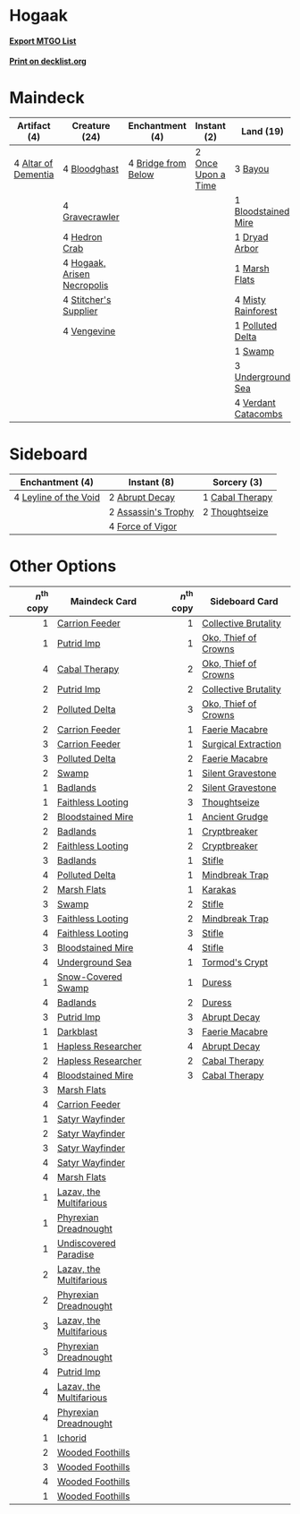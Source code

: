 # Hogaak

#### [Export MTGO List](../collection/Hogaak/Hogaak.txt)
#### [Print on decklist.org](http://decklist.org/?deckmain=4%09Altar%20of%20Dementia%0A3%09Bayou%0A4%09Bloodghast%0A1%09Bloodstained%20Mire%0A4%09Bridge%20from%20Below%0A3%09Cabal%20Therapy%0A4%09Careful%20Study%0A1%09Dryad%20Arbor%0A4%09Gravecrawler%0A4%09Hedron%20Crab%0A4%09Hogaak,%20Arisen%20Necropolis%0A1%09Marsh%20Flats%0A4%09Misty%20Rainforest%0A2%09Once%20Upon%20a%20Time%0A1%09Polluted%20Delta%0A4%09Stitcher's%20Supplier%0A1%09Swamp%0A3%09Underground%20Sea%0A4%09Vengevine%0A4%09Verdant%20Catacombs&deckside=2%09Abrupt%20Decay%0A2%09Assassin's%20Trophy%0A1%09Cabal%20Therapy%0A4%09Force%20of%20Vigor%0A4%09Leyline%20of%20the%20Void%0A2%09Thoughtseize)
# Maindeck

|                                         Artifact (4)                                         |                                            Creature (24)                                             |                                       Enchantment (4)                                        |                                         Instant (2)                                         |                                          Land (19)                                           |                                       Sorcery (7)                                        |
|----------------------------------------------------------------------------------------------|------------------------------------------------------------------------------------------------------|----------------------------------------------------------------------------------------------|---------------------------------------------------------------------------------------------|----------------------------------------------------------------------------------------------|------------------------------------------------------------------------------------------|
|4 [Altar of Dementia](http://gatherer.wizards.com/Pages/Card/Details.aspx?multiverseid=382212)|4 [Bloodghast](http://gatherer.wizards.com/Pages/Card/Details.aspx?multiverseid=438648)               |4 [Bridge from Below](http://gatherer.wizards.com/Pages/Card/Details.aspx?multiverseid=136054)|2 [Once Upon a Time](http://gatherer.wizards.com/Pages/Card/Details.aspx?multiverseid=473131)|3 [Bayou](http://gatherer.wizards.com/Pages/Card/Details.aspx?multiverseid=879)               |3 [Cabal Therapy](http://gatherer.wizards.com/Pages/Card/Details.aspx?multiverseid=413625)|
|                                                                                              |4 [Gravecrawler](http://gatherer.wizards.com/Pages/Card/Details.aspx?multiverseid=409635)             |                                                                                              |                                                                                             |1 [Bloodstained Mire](http://gatherer.wizards.com/Pages/Card/Details.aspx?multiverseid=405094)|4 [Careful Study](http://gatherer.wizards.com/Pages/Card/Details.aspx?multiverseid=29727) |
|                                                                                              |4 [Hedron Crab](http://gatherer.wizards.com/Pages/Card/Details.aspx?multiverseid=180348)              |                                                                                              |                                                                                             |1 [Dryad Arbor](http://gatherer.wizards.com/Pages/Card/Details.aspx?multiverseid=136196)      |                                                                                          |
|                                                                                              |4 [Hogaak, Arisen Necropolis](http://gatherer.wizards.com/Pages/Card/Details.aspx?multiverseid=464151)|                                                                                              |                                                                                             |1 [Marsh Flats](http://gatherer.wizards.com/Pages/Card/Details.aspx?multiverseid=405101)      |                                                                                          |
|                                                                                              |4 [Stitcher's Supplier](http://gatherer.wizards.com/Pages/Card/Details.aspx?multiverseid=447257)      |                                                                                              |                                                                                             |4 [Misty Rainforest](http://gatherer.wizards.com/Pages/Card/Details.aspx?multiverseid=405102) |                                                                                          |
|                                                                                              |4 [Vengevine](http://gatherer.wizards.com/Pages/Card/Details.aspx?multiverseid=457124)                |                                                                                              |                                                                                             |1 [Polluted Delta](http://gatherer.wizards.com/Pages/Card/Details.aspx?multiverseid=405104)   |                                                                                          |
|                                                                                              |                                                                                                      |                                                                                              |                                                                                             |1 [Swamp](http://gatherer.wizards.com/Pages/Card/Details.aspx?multiverseid=439858)            |                                                                                          |
|                                                                                              |                                                                                                      |                                                                                              |                                                                                             |3 [Underground Sea](http://gatherer.wizards.com/Pages/Card/Details.aspx?multiverseid=886)     |                                                                                          |
|                                                                                              |                                                                                                      |                                                                                              |                                                                                             |4 [Verdant Catacombs](http://gatherer.wizards.com/Pages/Card/Details.aspx?multiverseid=405113)|                                                                                          |


# Sideboard

|                                        Enchantment (4)                                         |                                         Instant (8)                                          |                                       Sorcery (3)                                        |
|------------------------------------------------------------------------------------------------|----------------------------------------------------------------------------------------------|------------------------------------------------------------------------------------------|
|4 [Leyline of the Void](http://gatherer.wizards.com/Pages/Card/Details.aspx?multiverseid=107682)|2 [Abrupt Decay](http://gatherer.wizards.com/Pages/Card/Details.aspx?multiverseid=456061)     |1 [Cabal Therapy](http://gatherer.wizards.com/Pages/Card/Details.aspx?multiverseid=413625)|
|                                                                                                |2 [Assassin's Trophy](http://gatherer.wizards.com/Pages/Card/Details.aspx?multiverseid=452902)|2 [Thoughtseize](http://gatherer.wizards.com/Pages/Card/Details.aspx?multiverseid=438676) |
|                                                                                                |4 [Force of Vigor](http://gatherer.wizards.com/Pages/Card/Details.aspx?multiverseid=464113)   |                                                                                          |


# Other Options

|*n*<sup>th</sup> copy|                                          Maindeck Card                                           |*n*<sup>th</sup> copy|                                        Sideboard Card                                         |
|--------------------:|--------------------------------------------------------------------------------------------------|--------------------:|-----------------------------------------------------------------------------------------------|
|                    1|[Carrion Feeder](http://gatherer.wizards.com/Pages/Card/Details.aspx?multiverseid=210133)         |                    1|[Collective Brutality](http://gatherer.wizards.com/Pages/Card/Details.aspx?multiverseid=414380)|
|                    1|[Putrid Imp](http://gatherer.wizards.com/Pages/Card/Details.aspx?multiverseid=270459)             |                    1|[Oko, Thief of Crowns](http://gatherer.wizards.com/Pages/Card/Details.aspx?multiverseid=473159)|
|                    4|[Cabal Therapy](http://gatherer.wizards.com/Pages/Card/Details.aspx?multiverseid=413625)          |                    2|[Oko, Thief of Crowns](http://gatherer.wizards.com/Pages/Card/Details.aspx?multiverseid=473159)|
|                    2|[Putrid Imp](http://gatherer.wizards.com/Pages/Card/Details.aspx?multiverseid=270459)             |                    2|[Collective Brutality](http://gatherer.wizards.com/Pages/Card/Details.aspx?multiverseid=414380)|
|                    2|[Polluted Delta](http://gatherer.wizards.com/Pages/Card/Details.aspx?multiverseid=405104)         |                    3|[Oko, Thief of Crowns](http://gatherer.wizards.com/Pages/Card/Details.aspx?multiverseid=473159)|
|                    2|[Carrion Feeder](http://gatherer.wizards.com/Pages/Card/Details.aspx?multiverseid=210133)         |                    1|[Faerie Macabre](http://gatherer.wizards.com/Pages/Card/Details.aspx?multiverseid=201822)      |
|                    3|[Carrion Feeder](http://gatherer.wizards.com/Pages/Card/Details.aspx?multiverseid=210133)         |                    1|[Surgical Extraction](http://gatherer.wizards.com/Pages/Card/Details.aspx?multiverseid=397706) |
|                    3|[Polluted Delta](http://gatherer.wizards.com/Pages/Card/Details.aspx?multiverseid=405104)         |                    2|[Faerie Macabre](http://gatherer.wizards.com/Pages/Card/Details.aspx?multiverseid=201822)      |
|                    2|[Swamp](http://gatherer.wizards.com/Pages/Card/Details.aspx?multiverseid=439858)                  |                    1|[Silent Gravestone](http://gatherer.wizards.com/Pages/Card/Details.aspx?multiverseid=439846)   |
|                    1|[Badlands](http://gatherer.wizards.com/Pages/Card/Details.aspx?multiverseid=878)                  |                    2|[Silent Gravestone](http://gatherer.wizards.com/Pages/Card/Details.aspx?multiverseid=439846)   |
|                    1|[Faithless Looting](http://gatherer.wizards.com/Pages/Card/Details.aspx?multiverseid=389512)      |                    3|[Thoughtseize](http://gatherer.wizards.com/Pages/Card/Details.aspx?multiverseid=438676)        |
|                    2|[Bloodstained Mire](http://gatherer.wizards.com/Pages/Card/Details.aspx?multiverseid=405094)      |                    1|[Ancient Grudge](http://gatherer.wizards.com/Pages/Card/Details.aspx?multiverseid=235600)      |
|                    2|[Badlands](http://gatherer.wizards.com/Pages/Card/Details.aspx?multiverseid=878)                  |                    1|[Cryptbreaker](http://gatherer.wizards.com/Pages/Card/Details.aspx?multiverseid=414381)        |
|                    2|[Faithless Looting](http://gatherer.wizards.com/Pages/Card/Details.aspx?multiverseid=389512)      |                    2|[Cryptbreaker](http://gatherer.wizards.com/Pages/Card/Details.aspx?multiverseid=414381)        |
|                    3|[Badlands](http://gatherer.wizards.com/Pages/Card/Details.aspx?multiverseid=878)                  |                    1|[Stifle](http://gatherer.wizards.com/Pages/Card/Details.aspx?multiverseid=382377)              |
|                    4|[Polluted Delta](http://gatherer.wizards.com/Pages/Card/Details.aspx?multiverseid=405104)         |                    1|[Mindbreak Trap](http://gatherer.wizards.com/Pages/Card/Details.aspx?multiverseid=197532)      |
|                    2|[Marsh Flats](http://gatherer.wizards.com/Pages/Card/Details.aspx?multiverseid=405101)            |                    1|[Karakas](http://gatherer.wizards.com/Pages/Card/Details.aspx?multiverseid=413782)             |
|                    3|[Swamp](http://gatherer.wizards.com/Pages/Card/Details.aspx?multiverseid=439858)                  |                    2|[Stifle](http://gatherer.wizards.com/Pages/Card/Details.aspx?multiverseid=382377)              |
|                    3|[Faithless Looting](http://gatherer.wizards.com/Pages/Card/Details.aspx?multiverseid=389512)      |                    2|[Mindbreak Trap](http://gatherer.wizards.com/Pages/Card/Details.aspx?multiverseid=197532)      |
|                    4|[Faithless Looting](http://gatherer.wizards.com/Pages/Card/Details.aspx?multiverseid=389512)      |                    3|[Stifle](http://gatherer.wizards.com/Pages/Card/Details.aspx?multiverseid=382377)              |
|                    3|[Bloodstained Mire](http://gatherer.wizards.com/Pages/Card/Details.aspx?multiverseid=405094)      |                    4|[Stifle](http://gatherer.wizards.com/Pages/Card/Details.aspx?multiverseid=382377)              |
|                    4|[Underground Sea](http://gatherer.wizards.com/Pages/Card/Details.aspx?multiverseid=886)           |                    1|[Tormod's Crypt](http://gatherer.wizards.com/Pages/Card/Details.aspx?multiverseid=389723)      |
|                    1|[Snow-Covered Swamp](http://gatherer.wizards.com/Pages/Card/Details.aspx?multiverseid=121256)     |                    1|[Duress](http://gatherer.wizards.com/Pages/Card/Details.aspx?multiverseid=14557)               |
|                    4|[Badlands](http://gatherer.wizards.com/Pages/Card/Details.aspx?multiverseid=878)                  |                    2|[Duress](http://gatherer.wizards.com/Pages/Card/Details.aspx?multiverseid=14557)               |
|                    3|[Putrid Imp](http://gatherer.wizards.com/Pages/Card/Details.aspx?multiverseid=270459)             |                    3|[Abrupt Decay](http://gatherer.wizards.com/Pages/Card/Details.aspx?multiverseid=456061)        |
|                    1|[Darkblast](http://gatherer.wizards.com/Pages/Card/Details.aspx?multiverseid=456055)              |                    3|[Faerie Macabre](http://gatherer.wizards.com/Pages/Card/Details.aspx?multiverseid=201822)      |
|                    1|[Hapless Researcher](http://gatherer.wizards.com/Pages/Card/Details.aspx?multiverseid=36115)      |                    4|[Abrupt Decay](http://gatherer.wizards.com/Pages/Card/Details.aspx?multiverseid=456061)        |
|                    2|[Hapless Researcher](http://gatherer.wizards.com/Pages/Card/Details.aspx?multiverseid=36115)      |                    2|[Cabal Therapy](http://gatherer.wizards.com/Pages/Card/Details.aspx?multiverseid=413625)       |
|                    4|[Bloodstained Mire](http://gatherer.wizards.com/Pages/Card/Details.aspx?multiverseid=405094)      |                    3|[Cabal Therapy](http://gatherer.wizards.com/Pages/Card/Details.aspx?multiverseid=413625)       |
|                    3|[Marsh Flats](http://gatherer.wizards.com/Pages/Card/Details.aspx?multiverseid=405101)            |                     |                                                                                               |
|                    4|[Carrion Feeder](http://gatherer.wizards.com/Pages/Card/Details.aspx?multiverseid=210133)         |                     |                                                                                               |
|                    1|[Satyr Wayfinder](http://gatherer.wizards.com/Pages/Card/Details.aspx?multiverseid=378508)        |                     |                                                                                               |
|                    2|[Satyr Wayfinder](http://gatherer.wizards.com/Pages/Card/Details.aspx?multiverseid=378508)        |                     |                                                                                               |
|                    3|[Satyr Wayfinder](http://gatherer.wizards.com/Pages/Card/Details.aspx?multiverseid=378508)        |                     |                                                                                               |
|                    4|[Satyr Wayfinder](http://gatherer.wizards.com/Pages/Card/Details.aspx?multiverseid=378508)        |                     |                                                                                               |
|                    4|[Marsh Flats](http://gatherer.wizards.com/Pages/Card/Details.aspx?multiverseid=405101)            |                     |                                                                                               |
|                    1|[Lazav, the Multifarious](http://gatherer.wizards.com/Pages/Card/Details.aspx?multiverseid=452934)|                     |                                                                                               |
|                    1|[Phyrexian Dreadnought](http://gatherer.wizards.com/Pages/Card/Details.aspx?multiverseid=3263)    |                     |                                                                                               |
|                    1|[Undiscovered Paradise](http://gatherer.wizards.com/Pages/Card/Details.aspx?multiverseid=3755)    |                     |                                                                                               |
|                    2|[Lazav, the Multifarious](http://gatherer.wizards.com/Pages/Card/Details.aspx?multiverseid=452934)|                     |                                                                                               |
|                    2|[Phyrexian Dreadnought](http://gatherer.wizards.com/Pages/Card/Details.aspx?multiverseid=3263)    |                     |                                                                                               |
|                    3|[Lazav, the Multifarious](http://gatherer.wizards.com/Pages/Card/Details.aspx?multiverseid=452934)|                     |                                                                                               |
|                    3|[Phyrexian Dreadnought](http://gatherer.wizards.com/Pages/Card/Details.aspx?multiverseid=3263)    |                     |                                                                                               |
|                    4|[Putrid Imp](http://gatherer.wizards.com/Pages/Card/Details.aspx?multiverseid=270459)             |                     |                                                                                               |
|                    4|[Lazav, the Multifarious](http://gatherer.wizards.com/Pages/Card/Details.aspx?multiverseid=452934)|                     |                                                                                               |
|                    4|[Phyrexian Dreadnought](http://gatherer.wizards.com/Pages/Card/Details.aspx?multiverseid=3263)    |                     |                                                                                               |
|                    1|[Ichorid](http://gatherer.wizards.com/Pages/Card/Details.aspx?multiverseid=413635)                |                     |                                                                                               |
|                    2|[Wooded Foothills](http://gatherer.wizards.com/Pages/Card/Details.aspx?multiverseid=405116)       |                     |                                                                                               |
|                    3|[Wooded Foothills](http://gatherer.wizards.com/Pages/Card/Details.aspx?multiverseid=405116)       |                     |                                                                                               |
|                    4|[Wooded Foothills](http://gatherer.wizards.com/Pages/Card/Details.aspx?multiverseid=405116)       |                     |                                                                                               |
|                    1|[Wooded Foothills](http://gatherer.wizards.com/Pages/Card/Details.aspx?multiverseid=405116)       |                     |                                                                                               |

